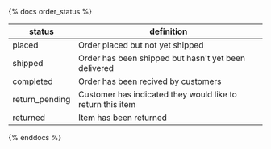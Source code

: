 {% docs order_status %}

| status         | definition                                                 |
| -------------- | ---------------------------------------------------------- |
| placed         | Order placed but not yet shipped                           |
| shipped        | Order has been shipped but hasn't yet been delivered       |
| completed      | Order has been recived by customers                        |
| return_pending | Customer has indicated they would like to return this item |
| returned       | Item has been returned                                     |

{% enddocs %}